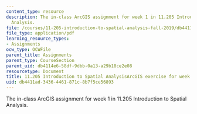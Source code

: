 ```yaml
---
content_type: resource
description: The in-class ArcGIS assignment for week 1 in 11.205 Introduction to Spatial
  Analysis.
file: /courses/11-205-introduction-to-spatial-analysis-fall-2019/db4411ad34364461871c8b7f5ce56893_11.205f19_week_1_arc.pdf
file_type: application/pdf
learning_resource_types:
- Assignments
ocw_type: OCWFile
parent_title: Assignments
parent_type: CourseSection
parent_uid: db4114e6-58df-9dbb-0a13-a29b18ce2e08
resourcetype: Document
title: 11.205 Introduction to Spatial AnalysisArcGIS exercise for week 1
uid: db4411ad-3436-4461-871c-8b7f5ce56893
---
```

The in-class ArcGIS assignment for week 1 in 11.205 Introduction to Spatial Analysis.

